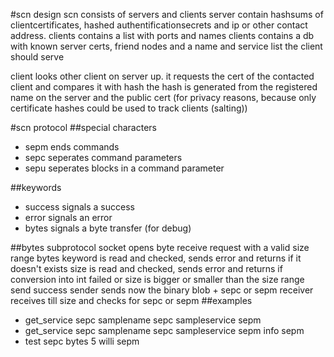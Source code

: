 #scn design
scn consists of servers and clients
server contain hashsums of clientcertificates, hashed authentificationsecrets and ip or other contact address.
clients contains a list with ports and names
clients contains a db with known server certs, friend nodes and a name and service list the client should serve

client looks other client on server up. it requests the cert of the contacted client and compares it with hash
the hash is generated from the registered name on the server and the public cert (for privacy reasons, because only certificate hashes could be used to track clients (salting))



#scn protocol
##special characters
* sepm ends commands
* sepc seperates command parameters
* sepu seperates blocks in a command parameter

##keywords
* success signals a success 
* error signals an error
* bytes signals a byte transfer (for debug)

##bytes subprotocol
socket opens byte receive request with a valid size range
bytes keyword is read and checked, sends error and returns if it doesn't exists
size is read and checked, sends error and returns if conversion into int failed or size is bigger or smaller than the size range
send success
sender sends now the binary blob + sepc or sepm
receiver receives till size and checks for sepc or sepm
##examples
* get_service sepc samplename sepc sampleservice sepm
* get_service sepc samplename sepc sampleservice sepm info sepm
* test sepc bytes 5 <waits for a success> willi sepm 



